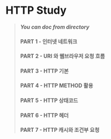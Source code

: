 # HTTP Study 

> ***You can doc from directory*** 
>
> 
>
> #### **PART 1 - 인터넷 네트워크**
>
> #### PART 2 - URI 와 웹브라우저 요청 흐름
>
> #### **PART 3 - HTTP 기본**
>
> #### **PART 4 - HTTP METHOD 활용**
>
> #### **PART 5 - HTTP 상태코드** 
>
> #### **PART 6 - HTTP 헤더** 
>
> #### **PART 7 - HTTP 캐시와 조건부 요청** 
>
> 

